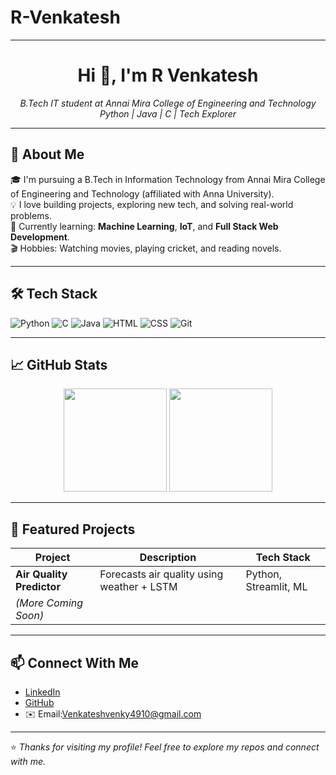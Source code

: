 # R-Venkatesh
-----

<h1 align="center">Hi 👋, I'm R Venkatesh</h1>

<p align="center">
  <i>B.Tech IT student at Annai Mira College of Engineering and Technology</i><br>
  <i>Python | Java | C | Tech Explorer</i>
</p>

---

## 🚀 About Me

🎓 I'm pursuing a B.Tech in Information Technology from Annai Mira College of Engineering and Technology (affiliated with Anna University).  
💡 I love building projects, exploring new tech, and solving real-world problems.  
🎯 Currently learning: **Machine Learning**, **IoT**, and **Full Stack Web Development**.  
🎬 Hobbies: Watching movies, playing cricket, and reading novels.

---

## 🛠️ Tech Stack

![Python](https://img.shields.io/badge/-Python-3776AB?style=for-the-badge&logo=python&logoColor=white)
![C](https://img.shields.io/badge/-C-00599C?style=for-the-badge&logo=c&logoColor=white)
![Java](https://img.shields.io/badge/-Java-007396?style=for-the-badge&logo=java&logoColor=white)
![HTML](https://img.shields.io/badge/-HTML5-E34F26?style=for-the-badge&logo=html5&logoColor=white)
![CSS](https://img.shields.io/badge/-CSS3-1572B6?style=for-the-badge&logo=css3&logoColor=white)
![Git](https://img.shields.io/badge/-Git-F05032?style=for-the-badge&logo=git&logoColor=white)

---

## 📈 GitHub Stats

<p align="center">
  <img src="https://github-readme-stats.vercel.app/api?username=rvenkatesh&show_icons=true&theme=radical" height="165">
  <img src="https://github-readme-stats.vercel.app/api/top-langs/?username=Venkatesh-107&layout=compact&theme=radical" height="165">
</p>

---

## 📂 Featured Projects

| Project | Description | Tech Stack |
|--------|-------------|------------|
| **Air Quality Predictor** | Forecasts air quality using weather + LSTM | Python, Streamlit, ML |
| *(More Coming Soon)* |  |  |

---

## 📫 Connect With Me

- [LinkedIn](https://www.linkedin.com/)  
- [GitHub](https://github.com/Venkatesh-107)  
- ✉️ Email:Venkateshvenky4910@gmail.com

---

⭐ *Thanks for visiting my profile! Feel free to explore my repos and connect with me.*  
